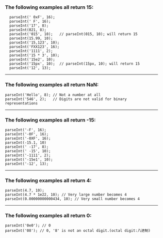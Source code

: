 ### The following examples all return 15:

      parseInt(' 0xF', 16);
      parseInt(' F', 16);
      parseInt('17', 8);
      parseInt(021, 8);
      parseInt('015', 10);   // parseInt(015, 10); will return 15
      parseInt(15.99, 10);
      parseInt('15,123', 10);
      parseInt('FXX123', 16);
      parseInt('1111', 2);
      parseInt('15 * 3', 10);
      parseInt('15e2', 10);
      parseInt('15px', 10);  // parseInt(15px, 10); will return 15
      parseInt('12', 13);
      
 - - -
 
 ### The following examples all return NaN:
 
    parseInt('Hello', 8); // Not a number at all
    parseInt('546', 2);   // Digits are not valid for binary representations
          
 - - -
 
 ### The following examples all return -15:
 
    parseInt('-F', 16);
    parseInt('-0F', 16);
    parseInt('-0XF', 16);
    parseInt(-15.1, 10)
    parseInt(' -17', 8);
    parseInt(' -15', 10);
    parseInt('-1111', 2);
    parseInt('-15e1', 10);
    parseInt('-12', 13);
    
 - - -
 
 ### The following examples all return 4:
 
    parseInt(4.7, 10);
    parseInt(4.7 * 1e22, 10); // Very large number becomes 4
    parseInt(0.00000000000434, 10); // Very small number becomes 4
   
- - -
 
 ### The following examples all return 0:
 
    parseInt('0e0'); // 0
    parseInt('08'); // 0, '8' is not an octal digit.(octal digit:八进制)
